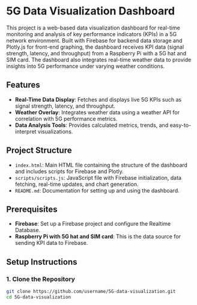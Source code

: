 # 5G Data Visualization Dashboard

This project is a web-based data visualization dashboard for real-time monitoring and analysis of key performance indicators (KPIs) in a 5G network environment. Built with Firebase for backend data storage and Plotly.js for front-end graphing, the dashboard receives KPI data (signal strength, latency, and throughput) from a Raspberry Pi with a 5G hat and SIM card. The dashboard also integrates real-time weather data to provide insights into 5G performance under varying weather conditions.

## Features
- **Real-Time Data Display**: Fetches and displays live 5G KPIs such as signal strength, latency, and throughput.
- **Weather Overlay**: Integrates weather data using a weather API for correlation with 5G performance metrics.
- **Data Analysis Tools**: Provides calculated metrics, trends, and easy-to-interpret visualizations.

## Project Structure
- `index.html`: Main HTML file containing the structure of the dashboard and includes scripts for Firebase and Plotly.
- `scripts/scripts.js`: JavaScript file with Firebase initialization, data fetching, real-time updates, and chart generation.
- `README.md`: Documentation for setting up and using the dashboard.

## Prerequisites
- **Firebase**: Set up a Firebase project and configure the Realtime Database.
- **Raspberry Pi with 5G hat and SIM card**: This is the data source for sending KPI data to Firebase.

## Setup Instructions

### 1. Clone the Repository
```bash
git clone https://github.com/username/5G-data-visualization.git
cd 5G-data-visualization
